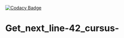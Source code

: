 [![Codacy Badge](https://app.codacy.com/project/badge/Grade/0355cba9f29c471fa63617858241f795)](https://www.codacy.com/manual/eelaazmi/Get_next_line-42_cursus-?utm_source=github.com&amp;utm_medium=referral&amp;utm_content=Alcheemiist/Get_next_line-42_cursus-&amp;utm_campaign=Badge_Grade)

# Get_next_line-42_cursus-

